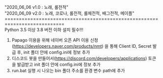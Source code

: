 "2020_06_06 v1.0 : 노래, 롤전적" <br>
"2020_06_09 v2.0 : 노래, 코로나, 롤전적, 롤체전적, 배그전적, 메이플" <br>
===========================================================================<br>
Python 3.5 이상 3.8 버전 이하 설치 필수!!!
1. Papago 이용을 위해 네이버 오픈 API 이용 신청(https://developers.naver.com/products/nmt) 을 통해 Client ID, Secret 발급 후, init 폴더 안에 config.ini에 정보 추가<br>
2. 디스코드 봇을 만들어서(https://discord.com/developers/applications) 토큰을 발급받고 init 폴더 안에 config.ini에 정보 추가
3. run.bat 실행 시 나오는 bin 폴더 주소를 환경 변수 path에 추가
